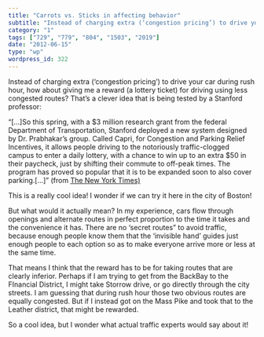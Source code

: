 ```yaml
---
title: "Carrots vs. Sticks in affecting behavior"
subtitle: "Instead of charging extra (‘congestion pricing’) to drive your car during rush hour, how about givin..."
category: "1"
tags: ["729", "779", "804", "1503", "2019"]
date: "2012-06-15"
type: "wp"
wordpress_id: 322
---
```

Instead of charging extra (‘congestion pricing’) to drive your car during rush hour, how about giving me a reward (a lottery ticket) for driving using less congested routes? That’s a clever idea that is being tested by a Stanford professor:

> 
“[…]So this spring, with a $3 million research grant from the federal Department of Transportation, Stanford deployed a new system designed by Dr. Prabhakar’s group. Called Capri, for Congestion and Parking Relief Incentives, it allows people driving to the notoriously traffic-clogged campus to enter a daily lottery, with a chance to win up to an extra $50 in their paycheck, just by shifting their commute to off-peak times. The program has proved so popular that it is to be expanded soon to also cover parking.[…]” (from [The New York Times)](http://www.nytimes.com/2012/06/12/science/experimental-campaigns-pay-drivers-to-avoid-rush-hour-traffic.html)

This is a really cool idea! I wonder if we can try it here in the city of Boston!

But what would it actually mean? In my experience, cars flow through openings and alternate routes in perfect proportion to the time it takes and the convenience it has. There are no ‘secret routes” to avoid traffic, because enough people know them that the ‘invisible hand’ guides just enough people to each option so as to make everyone arrive more or less at the same time.

That means I think that the reward has to be for taking routes that are clearly inferior. Perhaps if I am trying to get from the BackBay to the FInancial District, I might take Storrow drive, or go directly through the city streets. I am guessing that during rush hour those two obvious routes are equally congested. But if I instead got on the Mass Pike and took that to the Leather district, that might be rewarded. 

So a cool idea, but I wonder what actual traffic experts would say about it!